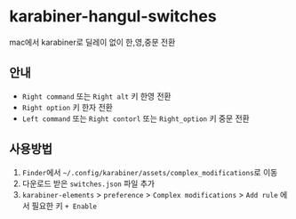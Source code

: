 # karabiner-hangul-switches
mac에서 karabiner로 딜레이 없이 한,영,중문 전환

## 안내
- `Right command` 또는 `Right alt` 키 한영 전환
- `Right option` 키 한자 전환
- `Left command` 또는 `Right contorl` 또는 `Right_option` 키 중문 전환

## 사용방법
1. `Finder`에서 `~/.config/karabiner/assets/complex_modifications`로 이동
2. 다운로드 받은 `switches.json` 파일 추가
3. `karabiner-elements` > `preference` > `Complex modifications` > `Add rule` 에서 필요한 키 `+ Enable`
